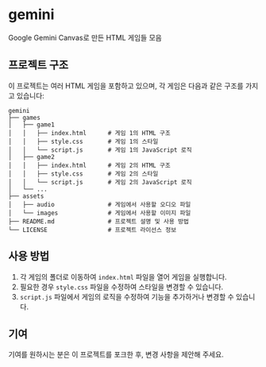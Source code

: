 # gemini
Google Gemini Canvas로 만든 HTML 게임들 모음

## 프로젝트 구조
이 프로젝트는 여러 HTML 게임을 포함하고 있으며, 각 게임은 다음과 같은 구조를 가지고 있습니다:

```
gemini
├── games
│   ├── game1
│   │   ├── index.html      # 게임 1의 HTML 구조
│   │   ├── style.css       # 게임 1의 스타일
│   │   └── script.js       # 게임 1의 JavaScript 로직
│   ├── game2
│   │   ├── index.html      # 게임 2의 HTML 구조
│   │   ├── style.css       # 게임 2의 스타일
│   │   └── script.js       # 게임 2의 JavaScript 로직
│   └── ...
├── assets
│   ├── audio               # 게임에서 사용할 오디오 파일
│   └── images              # 게임에서 사용할 이미지 파일
├── README.md               # 프로젝트 설명 및 사용 방법
└── LICENSE                 # 프로젝트 라이선스 정보
```

## 사용 방법
1. 각 게임의 폴더로 이동하여 `index.html` 파일을 열어 게임을 실행합니다.
2. 필요한 경우 `style.css` 파일을 수정하여 스타일을 변경할 수 있습니다.
3. `script.js` 파일에서 게임의 로직을 수정하여 기능을 추가하거나 변경할 수 있습니다.

## 기여
기여를 원하시는 분은 이 프로젝트를 포크한 후, 변경 사항을 제안해 주세요.
